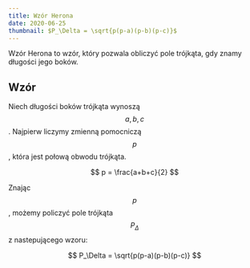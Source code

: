 ```yaml
---
title: Wzór Herona
date: 2020-06-25
thumbnail: $P_\Delta = \sqrt{p(p-a)(p-b)(p-c)}$
---
```


Wzór Herona to wzór, który pozwala obliczyć pole trójkąta, gdy znamy długości jego boków.

## Wzór

Niech długości boków trójkąta wynoszą $$a, b, c$$. Najpierw liczymy zmienną pomocniczą $$p$$, która jest połową obwodu trójkąta.

$$
p = \frac{a+b+c}{2}
$$

Znając $$p$$, możemy policzyć pole trójkąta $$P_\Delta$$ z nastepującego wzoru:

$$
P_\Delta = \sqrt{p(p-a)(p-b)(p-c)}
$$
